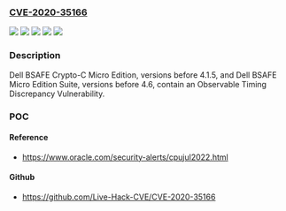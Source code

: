 ### [CVE-2020-35166](https://cve.mitre.org/cgi-bin/cvename.cgi?name=CVE-2020-35166)
![](https://img.shields.io/static/v1?label=Product&message=BSAFE%20Crypto-C%20Micro%20Edition&color=blue)
![](https://img.shields.io/static/v1?label=Product&message=Dell%20BSAFE%20Micro%20Edition%20Suite&color=blue)
![](https://img.shields.io/static/v1?label=Version&message=%3D%20All%20versions%20before%204.1.5%20&color=brighgreen)
![](https://img.shields.io/static/v1?label=Version&message=%3D%20All%20versions%20before%204.6%20&color=brighgreen)
![](https://img.shields.io/static/v1?label=Vulnerability&message=CWE-385%3A%20Covert%20Timing%20Channel&color=brighgreen)

### Description

Dell BSAFE Crypto-C Micro Edition, versions before 4.1.5, and Dell BSAFE Micro Edition Suite, versions before 4.6, contain an Observable Timing Discrepancy Vulnerability.

### POC

#### Reference
- https://www.oracle.com/security-alerts/cpujul2022.html

#### Github
- https://github.com/Live-Hack-CVE/CVE-2020-35166

